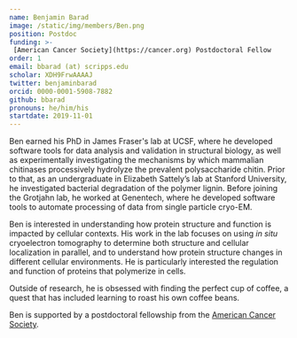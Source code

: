 ```yaml
---
name: Benjamin Barad
image: /static/img/members/Ben.png
position: Postdoc
funding: >- 
 [American Cancer Society](https://cancer.org) Postdoctoral Fellow
order: 1
email: bbarad (at) scripps.edu
scholar: XDH9FrwAAAAJ
twitter: benjaminbarad
orcid: 0000-0001-5908-7882
github: bbarad
pronouns: he/him/his
startdate: 2019-11-01
---
```

Ben earned his PhD in James Fraser's lab at UCSF, where he developed software tools for data analysis and validation in structural biology, as well as experimentally investigating the mechanisms by which mammalian chitinases processively hydrolyze the prevalent polysaccharide chitin. Prior to that, as an undergraduate in Elizabeth Sattely’s lab at Stanford University, he investigated bacterial degradation of the polymer lignin. Before joining the Grotjahn lab, he worked at Genentech, where he developed software tools to automate processing of data from single particle cryo-EM.


Ben is interested in understanding how protein structure and function is impacted by cellular contexts. His work in the lab focuses on using _in situ_ cryoelectron tomography to determine both structure and cellular localization in parallel, and to understand how protein structure changes in different cellular environments. He is particularly interested the regulation and function of proteins that polymerize in cells.


Outside of research, he is obsessed with finding the perfect cup of coffee, a quest that has included learning to roast his own coffee beans.

Ben is supported by a postdoctoral fellowship from the [American Cancer Society](https://www.cancer.org/).